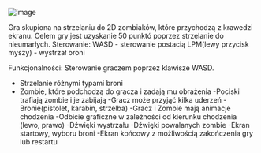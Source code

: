 
![image](https://github.com/user-attachments/assets/0720f552-ec80-4c14-8d03-61078201f118)

Gra skupiona na strzelaniu do 2D zombiaków, które przychodzą z krawedzi ekranu. Celem gry jest uzyskanie 50 punktó poprzez strzelanie do nieumarłych.
Sterowanie:
WASD - sterowanie postacią
LPM(lewy przycisk myszy) - wystrzał broni

Funkcjonalności:
Sterowanie graczem poprzez klawisze WASD.
-  Strzelanie różnymi typami broni
-  Zombie, które podchodzą do gracza i zadają mu obrażenia
-Pociski trafiają zombie i je zabijają
-Gracz może przyjąć kilka uderzeń
-Bronie(pistolet, karabin, strzelba)
-Gracz i Zombie mają animacje chodzenia
-Odbicie graficzne w zależności od kierunku chodzenia (lewo, prawo)
-Dźwięki wystrzału
-Dźwięki powalanych zombie
-Ekran startowy, wyboru broni
-Ekran końcowy z możliwością zakończenia gry lub restartu
